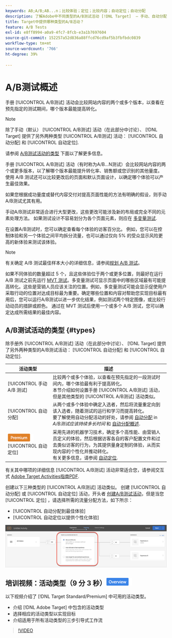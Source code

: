 ```yaml
---
keywords: AB;A/B;AB...n；比较体验；定位；比较内容；自动定位；自动分配
description: 了解Adobe中不同类型的A/B测试活动 [!DNL Target]  — 手动、自动分配和自动定位。 选择适合你的。
title: Target中提供哪种类型的A/B活动？
feature: A/B Tests
exl-id: e8ff8994-a0a9-4fc7-8fcb-e3a1b7697604
source-git-commit: 152257a52d836a88ffcd76cd9af5b3fbfbdc0839
workflow-type: tm+mt
source-wordcount: '766'
ht-degree: 39%

---
```


# A/B测试概述

手册 [!UICONTROL A/B测试] 活动会比较网站内容的两个或多个版本，以查看在预先指定的测试期间，哪个版本最能提高转化。

>[!NOTE]
>
>除了手动（默认） [!UICONTROL A/B测试] 活动（在此部分中讨论）、 [!DNL Target] 提供了另外两种类型 [!UICONTROL A/B测试] 活动： [!UICONTROL 自动分配] 和 [!UICONTROL 自动定位].
>
>请参阅 [A/B测试活动的类型](#types) 下面以了解更多信息。

手册 [!UICONTROL A/B测试] 活动（有时称为A/B...N测试）会比较网站内容的两个或更多版本，以了解哪个版本最能提升转化率、销售额或您识别的其他量度。 使用 A/B 测试还可以比较更改后的页面和默认页面设计，以确定哪个体验可以产生最佳效果。

如果您根据成功量度或替代内容交付对提高页面性能的方法有明确的假设，则手动A/B测试尤其有用。

手动A/B测试非常适合进行大型更改，这些更改可能涉及新的布局或完全不同的元素处理方法。 如果测试设计不容易划分为各个页面元素，则应在 [多变量测试](/help/main/c-activities/c-multivariate-testing/multivariate-testing.md).

在设置A/B测试时，您可以确定查看每个体验的访客百分比。 例如，您可以在控制体验和另一个体验之间平均拆分流量，也可以通过仅向 5% 的受众显示风险更高的新体验来测试该体验。

>[!NOTE]
>
>有关确定 A/B 测试最佳样本大小的详细信息，请参阅[规划 A/B 测试](/help/main/c-activities/t-test-ab/sample-size-determination.md)。

如果不同体验的数量超过 5 个，且这些体验位于两个或更多位置，则最好在运行 A/B 测试之前先运行 [MVT 测试](/help/main/c-activities/c-multivariate-testing/multivariate-testing.md)。多变量测试可显示页面中的哪些区域最有可能提高转化。这些是营销人员应该关注的位置。例如，多变量测试可能会显示促使用户采取行动的位置对达成目标最为重要。确定哪些位置和内容对帮助您实现目标最有用后，您可以运行A/B测试以进一步优化结果，例如测试两个特定图像，或比较行动动员的措辞或颜色。 通过在 MVT 测试后使用一个或多个 A/B 测试，您可以确定达成所需结果的最佳内容。

## A/B测试活动的类型 {#types}

除手册外 [!UICONTROL A/B测试] 活动（在此部分中讨论）、 [!DNL Target] 提供了另外两种类型的A/B测试活动： [!UICONTROL 自动分配] 和 [!UICONTROL 自动定位].

| 活动类型 | 描述 |
| --- | --- |
| [!UICONTROL 手动 A/B 测试] | 比较两个或多个体验，以查看在预先指定的一段测试时间内，哪个体验最有利于提高转化。<br>本节介绍如何设置手册 [!UICONTROL A/B测试] 活动，但是其他类型的 [!UICONTROL A/B测试] 活动类似。 |
| [!UICONTROL 自动分配] | 从两个或多个体验中确定入选者，然后将流量重定向到该入选者，随着测试的运行和学习而提高转化。<br>要了解使用自动分配活动的好处，请参阅 [自动分配](/help/main/c-activities/t-test-ab/sample-size-determination.md#auto-allocate) in *A/B测试应该持续多长时间* 和 [自动分配概述](/help/main/c-activities/automated-traffic-allocation/automated-traffic-allocation.md). |
| ![Premium徽章](/help/main/assets/premium.png) [!UICONTROL 自动定位] | 采用先进的机器学习技术，确定多个高性能、由营销人员定义的体验，然后根据访客各自的客户配置文件和过去类似访客的行为，为其提供量身定制的体验，从而实现内容的个性化并推动转化。<br>有关更多信息，请参阅 [自动定位](/help/main/c-activities/auto-target/auto-target-to-optimize.md). |

有关其中哪项的详细信息 [!UICONTROL A/B测试] 活动非常适合您，请参阅交互式 [Adobe Target Activities指南PDF](/help/main/c-activities/target-activities-guide.md).

创建以下三种类型的 [!UICONTROL A/B测试] 活动类似。 创建 [!UICONTROL 自动分配] 或 [!UICONTROL 自动定位] 活动，开头者 [创建A/B测试活动](/help/main/c-activities/t-test-ab/t-test-create-ab/test-create-ab.md)，但是当您 [!UICONTROL 定位] ，请选择所需的流量分配方法，如下所示：

* [!UICONTROL 自动分配到最佳体验]
* [!UICONTROL 自动定位以提供个性化体验]

![流量分配方法设置](/help/main/c-activities/t-test-ab/t-test-create-ab/assets/traffic-allocation-method.png)

## 培训视频：活动类型（9 分 3 秒）![概述徽章](/help/main/assets/overview.png)

以下视频介绍了 [!DNL Target Standard/Premium] 中可用的活动类型。

* 介绍 [!DNL Adobe Target] 中包含的活动类型
* 选择相应的活动类型以实现目标
* 介绍适用于所有活动类型的三步引导式工作流

>[!VIDEO](https://video.tv.adobe.com/v/17386)
